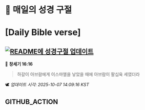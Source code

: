 # 🙏 매일의 성경 구절
# [Daily Bible verse]
## [![README에 성경구절 업데이트](https://github.com/DONGSUKA/first_test/actions/workflows/update-readme-bible.yml/badge.svg)](https://github.com/DONGSUKA/first_test/actions/workflows/update-readme-bible.yml)
<!-- START_BIBLE_VERSE -->
📖 **창세기 16:16**
> 하갈이 아브람에게 이스마엘을 낳았을 때에 아브람이 팔십육 세였더라

🕊️ _업데이트 시각: 2025-10-07 14:09:16 KST_
  <!-- END_BIBLE_VERSE -->
## GITHUB_ACTION
